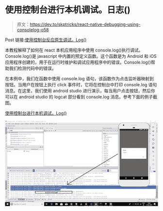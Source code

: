 # 使用控制台进行本机调试。日志()

> 原文：<https://dev.to/skptricks/react-native-debugging-using-consolelog-o58>

Post 链接:[使用控制台反应原生调试。Log()](https://www.skptricks.com/2019/03/react-native-debugging-using-consolelog.html)

本教程解释了如何在 react 本机应用程序中使用 console.log()执行调试。Console.log()是 javascript 中内置的预定义函数。这个函数是为 Android 和 iOS 应用程序创建的，用于在运行时维护和调试应用程序中的错误。Console.log()帮助我们检测代码中的错误。

在本例中，我们在函数中使用 console.log 语句，该函数作为点击监听器映射到按钮。当用户在按钮上执行 click 事件时，它将在控制台中打印 console.log 语句消息。在这里，我们使用 android studio 进行演示，每当用户点击按钮，然后你可以在 android studio 的 logcat 部分看到 console.log 消息。参考下面的例子截图。

[使用控制台进行本机调试。Log()](https://www.skptricks.com/2019/03/react-native-debugging-using-consolelog.html)

[![](img/07d97650ee1c9aee07088d4cc34dfa53.png)](https://res.cloudinary.com/practicaldev/image/fetch/s--fPP5x7TC--/c_limit%2Cf_auto%2Cfl_progressive%2Cq_auto%2Cw_880/https://1.bp.blogspot.com/-3D_vOqmKSTc/XIc8KIeix8I/AAAAAAAAChQ/EZqpHeDxb7E10wkZF-euY9XqomvcCvWqQCLcBGAs/s640/Untitled.png)